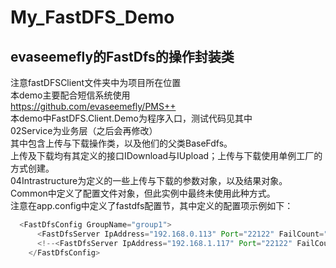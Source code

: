 # My_FastDFS_Demo
evaseemefly的FastDfs的操作封装类 
-------

注意fastDFSClient文件夹中为项目所在位置<br>
本demo主要配合短信系统使用<br>
https://github.com/evaseemefly/PMS++<br>
本demo中FastDFS.Client.Demo为程序入口，测试代码见其中<br>
02Service为业务层（之后会再修改）<br>
其中包含上传与下载操作类，以及他们的父类BaseFdfs。<br>
上传及下载均有其定义的接口IDownload与IUpload；上传与下载使用单例工厂的方式创建。<br>
04Intrastructure为定义的一些上传与下载的参数对象，以及结果对象。<br>
Common中定义了配置文件对象，但此实例中最终未使用此种方式。<br>
注意在app.config中定义了fastdfs配置节，其中定义的配置项示例如下：<br>
```java
  <FastDfsConfig GroupName="group1">
      <FastDfsServer IpAddress="192.168.0.113" Port="22122" FailCount="10" MaxFailCount="50"/>
      <!--<FastDfsServer IpAddress="192.168.1.117" Port="22122" FailCount="10" MaxFailCount="50"/>-->
    </FastDfsConfig> 
